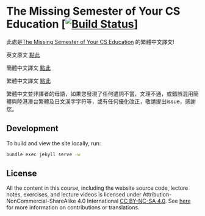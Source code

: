 # The Missing Semester of Your CS Education [[![Build Status](https://travis-ci.com/missing-semester/missing-semester.svg?branch=master)](https://travis-ci.com/missing-semester/missing-semester)]

此處是[The Missing Semester of Your CS Education](https://github.com/missing-semester) 的繁體中文譯文!

英文原文 [點此](https://missing.csail.mit.edu/)

簡體中文譯文 [點此](https://missing-semester-cn.github.io/)

繁體中文譯文 [點此](https://missing-semester-zh-hant.github.io/)

繁體中文並非譯者的母語，如果您發現了任何遣詞不當，文理不通，或錯誤混用簡體與陸港澳台繁體及日文漢字字符等，或有任何優化改正，敬請提出issue，感謝您。

## Development

To build and view the site locally, run:

```bash
bundle exec jekyll serve -w
```

## License

All the content in this course, including the website source code, lecture notes, exercises, and lecture videos is licensed under Attribution-NonCommercial-ShareAlike 4.0 International [CC BY-NC-SA 4.0](https://creativecommons.org/licenses/by-nc-sa/4.0/). See [here](https://missing.csail.mit.edu/license) for more information on contributions or translations.
